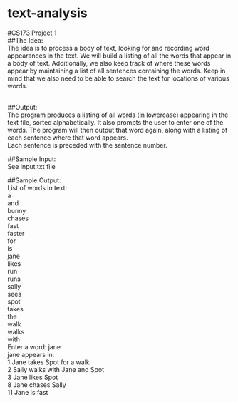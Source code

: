 # text-analysis
#CS173 Project 1 <br/>
##The Idea: <br/>
The idea is to process a body of text, looking for and recording word appearances in the text. We will build a listing of all the words that appear in a body of text. Additionally, we also keep track of where 
these words appear by maintaining a list of all sentences containing the words. Keep in mind that we also need to be able to search the text for locations of various words.   
<br/>

##Output: <br/>
The program produces a listing of all words (in lowercase) appearing in the text file, 
sorted alphabetically. It also prompts the user to enter one of the words.  The program will 
then output that word again, along with a listing of each sentence where that word appears.  
Each sentence is preceded with the sentence number.
<br/>

##Sample Input: <br/>
See input.txt file  <br/>

##Sample Output: <br/>
List of words in text: <br/>
  a <br/>
  and <br/>
  bunny <br/>
  chases <br/>
  fast <br/>
  faster <br/>
  for <br/>
  is <br/>
  jane <br/>
  likes <br/>
  run <br/>
  runs <br/>
  sally <br/>
  sees <br/>
  spot <br/>
  takes <br/>
  the <br/>
  walk <br/>
  walks <br/>
  with <br/>
Enter a word: jane <br/>
jane appears in: <br/>
  1 Jane takes Spot for a walk <br/>
  2 Sally walks with Jane and Spot <br/>
  3 Jane likes Spot <br/>
  8 Jane chases Sally <br/>
  11 Jane is fast <br/>
